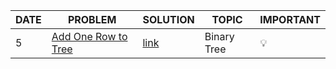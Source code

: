 |DATE|PROBLEM|SOLUTION|TOPIC|IMPORTANT|
|-----|-------|--------|-----|---------|
| 5 | [Add One Row to Tree](https://leetcode.com/problems/add-one-row-to-tree/) | [link]() | Binary Tree | 💡 |